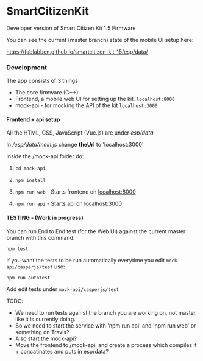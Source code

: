 # SmartCitizenKit
Developer version of Smart Citizen Kit 1.5 Firmware

You can see the current (master branch) state of the mobile UI setup here:

https://fablabbcn.github.io/smartcitizen-kit-15/esp/data/

### Development

The app consists of 3 things

* The core firmware (C++)
* Frontend, a mobile web UI for setting up the kit. `localhost:8000`
* mock-api - for mocking the API of the kit `localhost:3000`


#### Frontend + api setup

All the HTML, CSS, JavaScript (Vue.js) are under *esp/data*

In */esp/data/main.js* change **theUrl** to 'localhost:3000'

Inside the /mock-api folder do:

1. `cd mock-api`

2. `npm install`

3. `npm run web`  - Starts frontend on [localhost:8000](localhost:8000)

4. `npm run api` - Starts api on [localhost:3000](localhost:3000)


#### TESTING - (Work in progress)

You can run End to End test (for the Web UI) against the current master branch with this command:

`npm test`

If you want the tests to be run automatically everytime you edit `mock-api/casperjs/test` use:

`npm run autotest`

Add edit tests under `mock-api/casperjs/test`

TODO:

* We need to run tests against the branch you are working on, not master like it is currently doing.
* So we need to start the service with 'npm run api' and 'npm run web' or something on Travis?
* Also start the mock-api?
* Move the frontend to /mock-api, and create a process which compiles it + concatinates and puts in esp/data?

